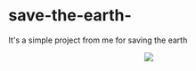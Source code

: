 # save-the-earth-
It's a simple project from me for saving the earth


<p><center><img src="https://www.shutterstock.com/image-photo/europe-night-viewed-space-city-lights-1072726052"></center></p>
